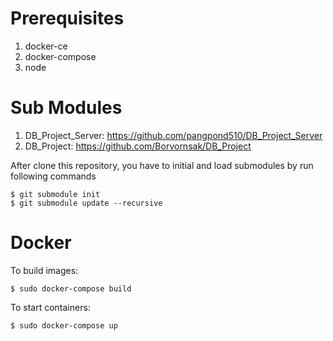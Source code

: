 # Prerequisites
1. docker-ce
2. docker-compose
3. node

# Sub Modules
1. DB_Project_Server: <https://github.com/pangpond510/DB_Project_Server>
2. DB_Project: <https://github.com/Borvornsak/DB_Project>

After clone this repository, you have to initial and load submodules by run following commands
```
$ git submodule init 
$ git submodule update --recursive
```

# Docker
To build images:
```
$ sudo docker-compose build 
```
To start containers:
```
$ sudo docker-compose up
```